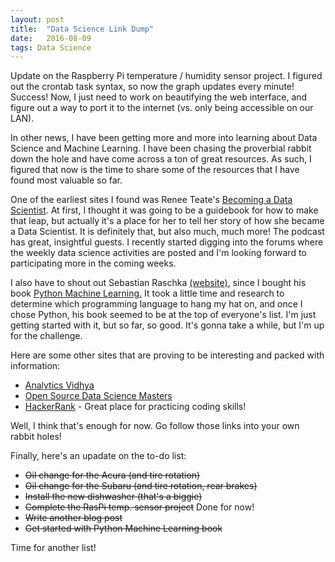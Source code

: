 ```yaml
---
layout: post
title:  "Data Science Link Dump"
date:   2016-08-09
tags: Data Science
---
```

Update on the Raspberry Pi temperature / humidity sensor project. I figured out the crontab task syntax, so now the graph updates every minute! Success! Now, I just need to work on beautifying the web interface, and figure out a way to port it to the internet (vs. only being accessible on our LAN).

In other news, I have been getting more and more into learning about Data Science and Machine Learning. I have been chasing the proverbial rabbit down the hole and have come across a ton of great resources. As such, I figured that now is the time to share some of the resources that I have found most valuable so far.

One of the earliest sites I found was Renee Teate's [Becoming a Data Scientist][becoming]. At first, I thought it was going to be a guidebook for how to make that leap, but actually it's a place for her to tell her story of how she became a Data Scientist. It is definitely that, but also much, much more! The podcast has great, insightful guests. I recently started digging into the forums where the weekly data science activities are posted and I'm looking forward to participating more in the coming weeks.

I also have to shout out Sebastian Raschka [(website)][Raschka], since I bought his book <u>Python Machine Learning.</u> It took a little time and research to determine which programming language to hang my hat on, and once I chose Python, his book seemed to be at the top of everyone's list. I'm just getting started with it, but so far, so good. It's gonna take a while, but I'm up for the challenge.

Here are some other sites that are proving to be interesting and packed with information:<br>
- [Analytics Vidhya][Vidhya]<br>
- [Open Source Data Science Masters][OSDSM]<br>
- [HackerRank][Hack] - Great place for practicing coding skills!

Well, I think that's enough for now. Go follow those links into your own rabbit holes!

Finally, here's an upadate on the to-do list:
<ul>
  <li><strike>Oil change for the Acura (and tire rotation)</strike></li>
  <li><strike>Oil change for the Subaru (and tire rotation, rear brakes)</strike></li>
  <li><strike>Install the new dishwasher (that's a biggie)</strike></li>
  <li><strike>Complete the RasPi temp. sensor project</strike> Done for now!</li>
  <li><strike>Write another blog post</strike></li>
  <li><strike>Get started with Python Machine Learning book</strike></li>
</ul>

Time for another list!

[becoming]: http://www.becomingadatascientist.com
[Raschka]: http://sebastianraschka.com
[Vidhya]: http://analyticsvidhya.com
[OSDSM]: http://datasciencemasters.org
[Hack]: http://hackerrank.com
